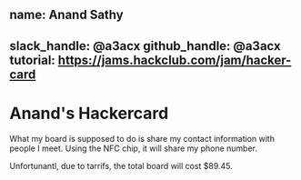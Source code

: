 name: Anand Sathy
---

slack_handle: @a3acx
github_handle: @a3acx
tutorial: https://jams.hackclub.com/jam/hacker-card
---

# Anand's Hackercard

What my board is supposed to do is share my contact information with people I meet. Using the NFC chip, it will share my phone number.

Unfortunantl, due to tarrifs, the total board will cost $89.45.

